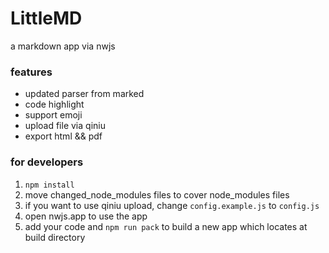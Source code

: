# LittleMD
a markdown app via nwjs

### features

- updated parser from marked
- code highlight
- support emoji
- upload file via qiniu
- export html && pdf

### for developers

1. `npm install`
2. move changed_node_modules files to cover node_modules files
3. if you want to use qiniu upload, change `config.example.js` to `config.js`
4. open nwjs.app to use the app
5. add your code and `npm run pack` to build a new app which locates at build directory
